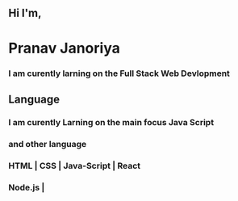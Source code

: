 <h2>Hi I'm,</h2>
<h1>Pranav Janoriya</h1>
<h3>I am curently larning on the Full Stack Web Devlopment</h3>
 <h2>Language </h2>
 <h3>I am curently Larning on the main focus Java Script </h3>
 <h3>and other language </h3>
 <h3> HTML | CSS | Java-Script | React</h3>
 <h3>Node.js | </h3>
 <a href=""><i class="fa-brands fa-linkedin" style="color: #4076d4;"></i></a>
